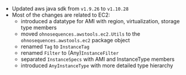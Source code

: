 * Updated aws java sdk from `v1.9.26` to `v1.10.28`
* Most of the changes are related to EC2:
    - introduced a datatype for AMI with region, virtualization, storage type members
    - moved `ohnosequences.awstools.ec2.Utils` to the `ohnosequences.awstools.ec2` package object
    - renamed `Tag` to `InstanceTag`
    - renamed `Filter` to (Any)`InstanceFilter`
    - separated `InstanceSpecs` with AMI and InstanceType members
    - introduced `AnyInstanceType` with more detailed type hierarchy
